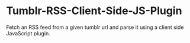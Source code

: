 Tumblr-RSS-Client-Side-JS-Plugin
================================

Fetch an RSS feed from a given tumblr url and parse it using a client side JavaScript plugin.
